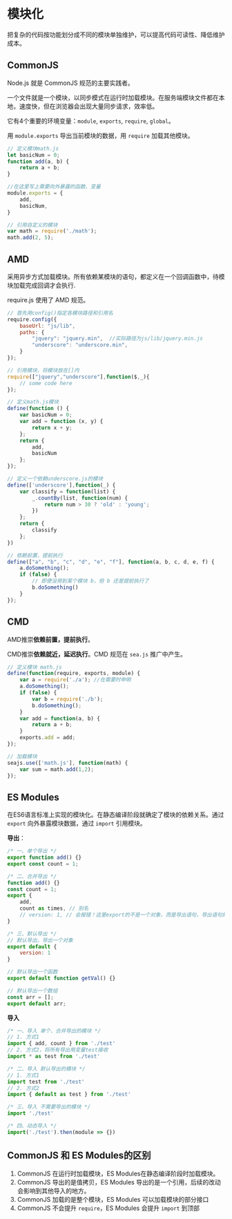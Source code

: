 # 模块化
 
把复杂的代码按功能划分成不同的模块单独维护，可以提高代码可读性、降低维护成本。

## CommonJS

Node.js 就是 CommonJS 规范的主要实践者。  

一个文件就是一个模块，以同步模式在运行时加载模块。在服务端模块文件都在本地，速度快，但在浏览器会出现大量同步请求，效率低。

它有4个重要的环境变量：`module`, `exports`, `require`, `global`。

用 `module.exports` 导出当前模块的数据，用 `require` 加载其他模块。

```js
// 定义模块math.js
let basicNum = 0;
function add(a, b) {
    return a + b;
}

//在这里写上需要向外暴露的函数、变量
module.exports = { 
    add,
    basicNum,
}
```

```js
// 引用自定义的模块
var math = require('./math');
math.add(2, 5);
```

## AMD

采用异步方式加载模块。所有依赖某模块的语句，都定义在一个回调函数中，待模块加载完成回调才会执行.  

require.js 使用了 AMD 规范。  

```js
// 首先用config()指定各模块路径和引用名
require.config({
    baseUrl: "js/lib",
    paths: {
        "jquery": "jquery.min",  //实际路径为js/lib/jquery.min.js
        "underscore": "underscore.min",
    }
});

// 引用模块，将模块放在[]内
require(["jquery","underscore"],function($,_){
    // some code here
});

// 定义math.js模块
define(function () {
    var basicNum = 0;
    var add = function (x, y) {
        return x + y;
    };
    return {
        add,
        basicNum
    };
});

// 定义一个依赖underscore.js的模块
define(['underscore'],function(_) {
    var classify = function(list) {
        _.countBy(list, function(num) {
            return num > 30 ? 'old' : 'young';
        })
    };
    return {
        classify
    };
})

// 依赖前置，提前执行
define(["a", "b", "c", "d", "e", "f"], function(a, b, c, d, e, f) { 
    a.doSomething();
    if (false) {
        // 即便没用到某个模块 b，但 b 还是提前执行了
        b.doSomething()
    } 
});
```

## CMD

AMD推崇**依赖前置，提前执行**。

CMD推崇**依赖就近，延迟执行**。CMD 规范在 `sea.js` 推广中产生。  

```js
// 定义模块 math.js
define(function(require, exports, module) {
    var a = require('./a'); //在需要时申明
    a.doSomething();
    if (false) {
        var b = require('./b');
        b.doSomething();
    }
    var add = function(a, b) {
        return a + b;
    }
    exports.add = add;
});
```

```js
// 加载模块
seajs.use(['math.js'], function(math) {
    var sum = math.add(1,2);
});
```


## ES Modules

在ES6语言标准上实现的模块化。在静态编译阶段就确定了模块的依赖关系。通过 `export` 向外暴露模块数据，通过 `import` 引用模块。

**导出**：

```js
/* 一、单个导出 */
export function add() {}
export const count = 1;

/* 二、合并导出 */
function add() {}
const count = 1;
export {
    add,
    count as times, // 别名
    // version: 1, // 会报错！这里export的不是一个对象，而是导出语句，导出语句的语法要求属性名必须是有效的标识符，不能直接将一个具有初始值的属性导出
}

/* 三、默认导出 */
// 默认导出，导出一个对象
export default {
    version: 1
}

// 默认导出一个函数
export default function getVal() {}

// 默认导出一个数组
const arr = [];
export default arr;
```

**导入**

```js
/* 一、导入 单个、合并导出的模块 */
// 1. 方式1
import { add, count } from './test'
// 2. 方式2，将所有导出用变量test接收
import * as test from './test'

/* 二、导入 默认导出的模块 */
// 1. 方式1
import test from './test'
// 2. 方式2
import { default as test } from './test'

/* 三、导入 不需要导出的模块 */
import './test'

/* 四、动态导入 */
import('./test').then(module => {})
```


## CommonJS 和 ES Modules的区别

1. CommonJS 在运行时加载模块，ES Modules在静态编译阶段时加载模块。
2. CommonJS 导出的是值拷贝，ES Modules 导出的是一个引用，后续的改动会影响到其他导入的地方。
3. CommonJS 加载的是整个模块，ES Modules 可以加载模块的部分接口
4. CommonJS 不会提升 `require`，ES Modules 会提升 `import` 到顶部
